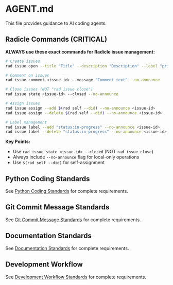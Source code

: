 # AGENT.md

This file provides guidance to AI coding agents.

## Radicle Commands (CRITICAL)

**ALWAYS use these exact commands for Radicle issue management:**

```bash
# Create issues
rad issue open --title "Title" --description "Description" --label "priority:high"

# Comment on issues  
rad issue comment <issue-id> --message "Comment text" --no-announce

# Close issues (NOT "rad issue close")
rad issue state <issue-id> --closed --no-announce

# Assign issues
rad issue assign --add $(rad self --did) --no-announce <issue-id>
rad issue assign --delete $(rad self --did) --no-announce <issue-id>

# Label management
rad issue label --add "status:in-progress" --no-announce <issue-id>
rad issue label --delete "status:in-progress" --no-announce <issue-id>
```

**Key Points:**
- Use `rad issue state <issue-id> --closed` (NOT `rad issue close`)
- Always include `--no-announce` flag for local-only operations
- Use `$(rad self --did)` for self-assignment

## Python Coding Standards

See [Python Coding Standards](standards/python-coding.md) for complete requirements.

## Git Commit Message Standards

See [Git Commit Message Standards](standards/commit-messages.md) for complete requirements.

## Documentation Standards

See [Documentation Standards](standards/documentation.md) for complete requirements.

## Development Workflow

See [Development Workflow Standards](standards/workflow.md) for complete requirements.

